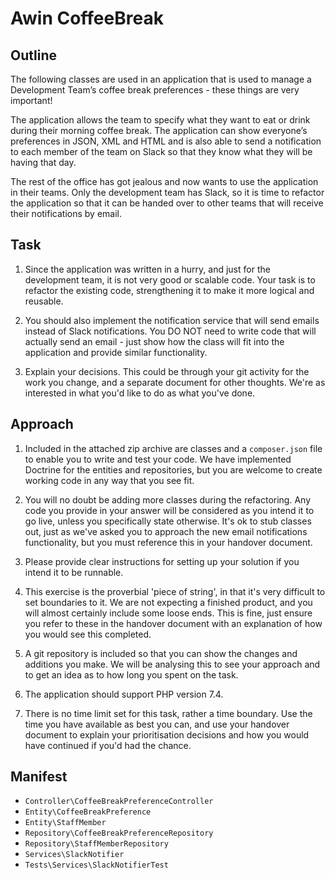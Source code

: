 # Awin CoffeeBreak

## Outline
The following classes are used in an application that is used to manage a Development Team’s 
coffee break preferences - these things are very important!

The application allows the team to specify what they want to eat or drink during their 
morning coffee break.  The application can show everyone’s preferences in JSON, XML and 
HTML and is also able to send a notification to each member of the team on Slack so that 
they know what they will be having that day.

The rest of the office has got jealous and now wants to use the application in their 
teams.  Only the development team has Slack, so it is time to refactor the application so that it 
can be handed over to other teams that will receive their notifications by email.

## Task
1. Since the application was written in a hurry, and just for the development team, it is not 
very good or scalable code.  Your task is to refactor the existing code, strengthening it to 
make it more logical and reusable.
  
2. You should also implement the notification service that will send emails instead of Slack 
notifications.  You DO NOT need to write code that will actually send an email - just show 
how the class will fit into the application and provide similar functionality.

3. Explain your decisions.  This could be through your git activity for the work you change, and 
a separate document for other thoughts.  We're as interested in what you'd like to do as what you've done. 

## Approach
1. Included in the attached zip archive are classes and a `composer.json` file to enable you 
to write and test your code.  We have implemented Doctrine for the entities and repositories, 
but you are welcome to create working code in any way that you see fit.
                                                                                                                          
2. You will no doubt be adding more classes during the refactoring.  Any code you provide in 
your answer will be considered as you intend it to go live, unless you specifically state 
otherwise.  It's ok to stub classes out, just as we've asked you to approach the new email notifications 
functionality, but you must reference this in your handover document.
 
3. Please provide clear instructions for setting up your solution if you intend it to be runnable.

4. This exercise is the proverbial 'piece of string', in that it's very difficult to set boundaries 
to it.  We are not expecting a finished product, and you will almost certainly include some loose 
ends.  This is fine, just ensure you refer to these in the handover document with an explanation of how 
you would see this completed.

5. A git repository is included so that you can show the changes and additions you make.  We will be 
analysing this to see your approach and to get an idea as to how long you spent on the task. 

6. The application should support PHP version 7.4.

7. There is no time limit set for this task, rather a time boundary.  Use the time you have available 
as best you can, and use your handover document to explain your prioritisation decisions and how you 
would have continued if you'd had the chance.

## Manifest
- `Controller\CoffeeBreakPreferenceController`
- `Entity\CoffeeBreakPreference`
- `Entity\StaffMember`
- `Repository\CoffeeBreakPreferenceRepository`
- `Repository\StaffMemberRepository`
- `Services\SlackNotifier`
- `Tests\Services\SlackNotifierTest`
